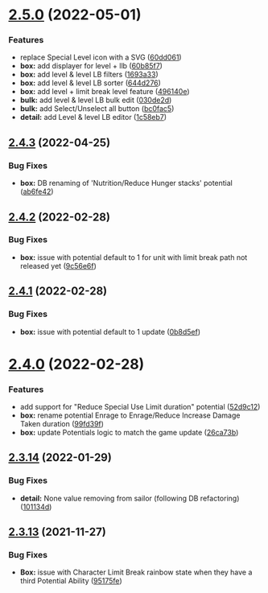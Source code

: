 # [2.5.0](https://github.com/Nagarian/optc-box-manager/compare/v2.4.3...v2.5.0) (2022-05-01)


### Features

* replace Special Level icon with a SVG ([60dd061](https://github.com/Nagarian/optc-box-manager/commit/60dd061d6ae9d45b52c327597bd917f8a7d26a23))
* **box:** add displayer for level + llb ([60b85f7](https://github.com/Nagarian/optc-box-manager/commit/60b85f73c4f503f7138c37dc04fed782819e5558))
* **box:** add level & level LB filters ([1693a33](https://github.com/Nagarian/optc-box-manager/commit/1693a334c259b8414187034bfbe36b87d0b3b56c))
* **box:** add level & level LB sorter ([644d276](https://github.com/Nagarian/optc-box-manager/commit/644d2760ef095e618f9a4c3b1e25aefb8a5e9861))
* **box:** add level + limit break level feature ([496140e](https://github.com/Nagarian/optc-box-manager/commit/496140eaed1f8db82c9a54d1a8df6684df0190bc))
* **bulk:** add level & level LB bulk edit ([030de2d](https://github.com/Nagarian/optc-box-manager/commit/030de2d2ca21909f4ed0836fd0a7c0d1c14e28f2))
* **bulk:** add Select/Unselect all button ([bc0fac5](https://github.com/Nagarian/optc-box-manager/commit/bc0fac5f51c8347bd35fb2e1aa15214d0edcd9f9))
* **detail:** add Level & level LB editor ([1c58eb7](https://github.com/Nagarian/optc-box-manager/commit/1c58eb76e9f27f30cfb1583d981c047e2d0e1e8b))



## [2.4.3](https://github.com/Nagarian/optc-box-manager/compare/v2.4.2...v2.4.3) (2022-04-25)


### Bug Fixes

* **box:** DB renaming of 'Nutrition/Reduce Hunger stacks' potential ([ab6fe42](https://github.com/Nagarian/optc-box-manager/commit/ab6fe427462c68b801a5fd90557249d6f4a81faa))



## [2.4.2](https://github.com/Nagarian/optc-box-manager/compare/v2.4.1...v2.4.2) (2022-02-28)


### Bug Fixes

* **box:** issue with potential default to 1 for unit with limit break path not released yet ([9c56e6f](https://github.com/Nagarian/optc-box-manager/commit/9c56e6fa2370cbe02a7df121c136ed8dda9ef00a))



## [2.4.1](https://github.com/Nagarian/optc-box-manager/compare/v2.4.0...v2.4.1) (2022-02-28)


### Bug Fixes

* **box:** issue with potential default to 1 update ([0b8d5ef](https://github.com/Nagarian/optc-box-manager/commit/0b8d5ef7bf62cdb3fd6c690cb776ec28ed09dc87))



# [2.4.0](https://github.com/Nagarian/optc-box-manager/compare/v2.3.14...v2.4.0) (2022-02-28)


### Features

* add support for "Reduce Special Use Limit duration" potential ([52d9c12](https://github.com/Nagarian/optc-box-manager/commit/52d9c12678a4ea569aea3eb8fbcd1f58aa57a2bc))
* **box:** rename potential Enrage to Enrage/Reduce Increase Damage Taken duration ([99fd39f](https://github.com/Nagarian/optc-box-manager/commit/99fd39f6cc876f7c0d72763847ae0f73f78dc6bd))
* **box:** update Potentials logic to match the game update ([26ca73b](https://github.com/Nagarian/optc-box-manager/commit/26ca73b8d58f6ab11a3adc61e383ad9213097f9a))



## [2.3.14](https://github.com/Nagarian/optc-box-manager/compare/v2.3.13...v2.3.14) (2022-01-29)


### Bug Fixes

* **detail:** None value removing from sailor (following DB refactoring) ([101134d](https://github.com/Nagarian/optc-box-manager/commit/101134dc1553651af876bccd26e83e74580331f0))



## [2.3.13](https://github.com/Nagarian/optc-box-manager/compare/v2.3.12...v2.3.13) (2021-11-27)


### Bug Fixes

* **Box:** issue with Character Limit Break rainbow state when they have a third Potential Ability ([95175fe](https://github.com/Nagarian/optc-box-manager/commit/95175fee4db85fd137720d1ef4503f7a3e114e75))



